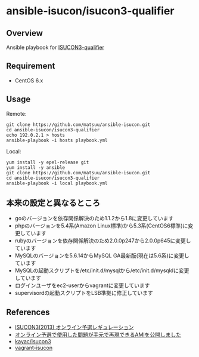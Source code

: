 # ansible-isucon/isucon3-qualifier

## Overview

Ansible playbook for [ISUCON3-qualifier](http://isucon.net/archives/41252102.html)

## Requirement

- CentOS 6.x

## Usage

Remote:
```
git clone https://github.com/matsuu/ansible-isucon.git
cd ansible-isucon/isucon3-qualifier
echo 192.0.2.1 > hosts
ansible-playbook -i hosts playbook.yml
```

Local:
```
yum install -y epel-release git
yum install -y ansible
git clone https://github.com/matsuu/ansible-isucon.git
cd ansible-isucon/isucon3-qualifier
ansible-playbook -i local playbook.yml
```

## 本来の設定と異なるところ

- goのバージョンを依存関係解決のため1.1.2から1.8に変更しています
- phpのバージョンを5.4系(Amazon Linux標準)から5.3系(CentOS6標準)に変更しています
- rubyのバージョンを依存関係解決のため2.0.0p247から2.0.0p645に変更しています
- MySQLのバージョンを5.6.14からMySQL GA最新版(現在は5.6系)に変更しています
- MySQLの起動スクリプトを/etc/init.d/mysqlから/etc/init.d/mysqldに変更しています
- ログインユーザをec2-userからvagrantに変更しています
- supervisordの起動スクリプトをLSB準拠に修正しています

## References

- [ISUCON3(2013) オンライン予選レギュレーション](http://isucon.net/archives/31526183.html)
- [オンライン予選で使用した問題が手元で再現できるAMIを公開しました](http://isucon.net/archives/32971265.html)
- [kayac/isucon3](https://github.com/kayac/isucon3)
- [vagrant-isucon](https://github.com/matsuu/vagrant-isucon)
